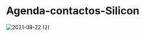 # Agenda-contactos-Silicon

![2021-09-22 (2)](https://user-images.githubusercontent.com/83096381/134431695-4aeec274-74f0-4f1d-8a6c-d4b17fcb5cd0.png)
